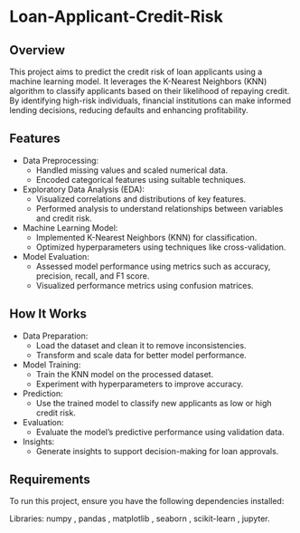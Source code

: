 # Loan-Applicant-Credit-Risk


## Overview

This project aims to predict the credit risk of loan applicants using a machine learning model. It leverages the K-Nearest Neighbors (KNN) algorithm to classify applicants based on their likelihood of repaying credit. By identifying high-risk individuals, financial institutions can make informed lending decisions, reducing defaults and enhancing profitability.


## Features

  * Data Preprocessing:
     * Handled missing values and scaled numerical data.
     * Encoded categorical features using suitable techniques.
  * Exploratory Data Analysis (EDA):
     * Visualized correlations and distributions of key features.
     * Performed analysis to understand relationships between variables and credit risk.
  * Machine Learning Model:
     * Implemented K-Nearest Neighbors (KNN) for classification.
     * Optimized hyperparameters using techniques like cross-validation.
  * Model Evaluation:
     * Assessed model performance using metrics such as accuracy, precision, recall, and F1 score.
     * Visualized performance metrics using confusion matrices.


## How It Works
 
  * Data Preparation:
     * Load the dataset and clean it to remove inconsistencies.
     * Transform and scale data for better model performance.
  * Model Training:
     * Train the KNN model on the processed dataset.
     * Experiment with hyperparameters to improve accuracy.
  * Prediction:
     * Use the trained model to classify new applicants as low or high credit risk.
  * Evaluation:
     * Evaluate the model’s predictive performance using validation data.
  * Insights:
     * Generate insights to support decision-making for loan approvals.


## Requirements

To run this project, ensure you have the following dependencies installed:

   Libraries: numpy , pandas , matplotlib , seaborn , scikit-learn , jupyter.

